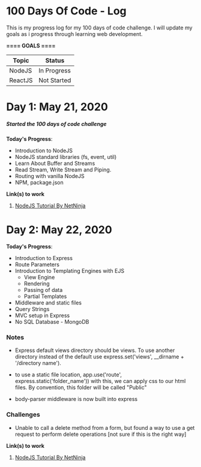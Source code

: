 # 100 Days Of Code - Log

This is my progress log for my 100 days of code challenge.  I will update my goals as i progress through learning web development.

**==== GOALS ====** 
<table>
<thead>
    <th>Topic</th>
    <th>Status</th>
</thead>
<tbody>
    <tr>
        <td>NodeJS</td>
        <td>In Progress</td>
    </tr>
    <tr>
        <td>ReactJS</td>
        <td>Not Started</td>
    </tr>
</tbody>
</table>

# Day 1: May 21, 2020
##### Started the 100 days of code challenge 

**Today's Progress**: 
* Introduction to NodeJS
* NodeJS standard libraries (fs, event, util)
* Learn About Buffer and Streams
* Read Stream, Write Stream and Piping.
* Routing with vanilla NodeJS
* NPM, package.json


**Link(s) to work**
1. [NodeJS Tutorial By NetNinja](https://www.youtube.com/channel/UCW5YeuERMmlnqo4oq8vwUpg)

# Day 2: May 22, 2020

**Today's Progress**: 
* Introduction to Express
* Route Parameters
* Introduction to Templating Engines with EJS 
    * View Engine
    * Rendering 
    * Passing of data
    * Partial Templates
* Middleware and static files
* Query Strings
* MVC setup in Express
* No SQL Database - MongoDB

### Notes
* Express default views directory should be views. To use another directory instead of the default use express.set('views', __dirname + '/directory name').

* to use a static file location, app.use('route', express.static('folder_name'))
with this, we can apply css to our html files. By convention, this folder will be called "Public"

* body-parser middleware is now built into express

### Challenges

* Unable to call a delete method from a form, but found a way to use a get request to perform delete operations [not sure if this is the right way]

**Link(s) to work**
1. [NodeJS Tutorial By NetNinja](https://www.youtube.com/channel/UCW5YeuERMmlnqo4oq8vwUpg)
